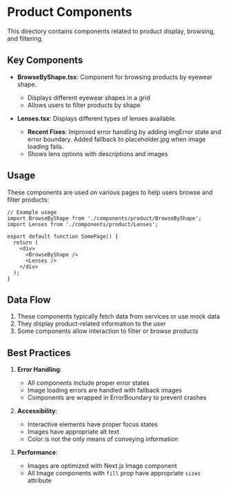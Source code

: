 # Product Components

This directory contains components related to product display, browsing, and filtering.

## Key Components

- **BrowseByShape.tsx**: Component for browsing products by eyewear shape.
  - Displays different eyewear shapes in a grid
  - Allows users to filter products by shape

- **Lenses.tsx**: Displays different types of lenses available.
  - **Recent Fixes**: Improved error handling by adding imgError state and error boundary. Added fallback to placeholder.jpg when image loading fails.
  - Shows lens options with descriptions and images

## Usage

These components are used on various pages to help users browse and filter products:

```tsx
// Example usage
import BrowseByShape from './components/product/BrowseByShape';
import Lenses from './components/product/Lenses';

export default function SomePage() {
  return (
    <div>
      <BrowseByShape />
      <Lenses />
    </div>
  );
}
```

## Data Flow

1. These components typically fetch data from services or use mock data
2. They display product-related information to the user
3. Some components allow interaction to filter or browse products

## Best Practices

1. **Error Handling**:
   - All components include proper error states
   - Image loading errors are handled with fallback images
   - Components are wrapped in ErrorBoundary to prevent crashes

2. **Accessibility**:
   - Interactive elements have proper focus states
   - Images have appropriate alt text
   - Color is not the only means of conveying information

3. **Performance**:
   - Images are optimized with Next.js Image component
   - All Image components with `fill` prop have appropriate `sizes` attribute 
